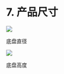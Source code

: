 ﻿# 7.	产品尺寸

<img src="https://imgconvert.csdnimg.cn/aHR0cHM6Ly9oYmltZy5odWFiYW5pbWcuY29tL2JjZjZiNmExOWEyZDJjMWQ2MWY0ZmE5MzQzZTg3MGRmYjY4YTVhZDEzNDIxLU5WcHdlRl9mdzY1OA?x-oss-process=image/format,png" align=center/>

底盘直径


<img src="https://imgconvert.csdnimg.cn/aHR0cHM6Ly9oYmltZy5odWFiYW5pbWcuY29tL2E3YTZlNzg1ZDk0NmM0ODFkMWZiYzQxYzMxMDU2NGJkZGVhZTg3MTE1YmJmLUtIUXVJUV9mdzY1OA?x-oss-process=image/format,png" align=center/>

底盘高度
